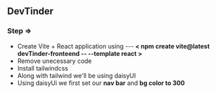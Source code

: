 ## DevTinder

### Step ⇒

- Create Vite + React application using --- **< npm create vite@latest devTinder-fronteend -- --template react >**
- Remove unecessary code
- Install tailwindcss
- Along with tailwind we'll be using daisyUI
- Using daisyUi we first set our **nav bar** and **bg color to 300**
